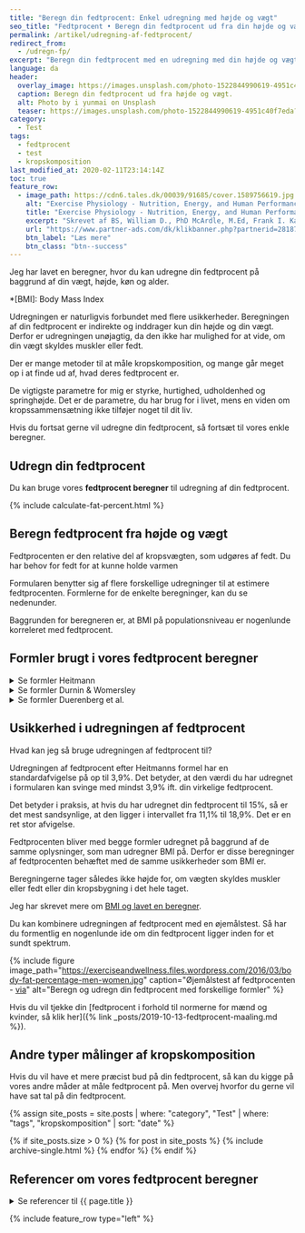 ```yaml
---
title: "Beregn din fedtprocent: Enkel udregning med højde og vægt"
seo_title: "Fedtprocent • Beregn din fedtprocent ud fra din højde og vægt »"
permalink: /artikel/udregning-af-fedtprocent/
redirect_from:
  - /udregn-fp/
excerpt: "Beregn din fedtprocent med en udregning med din højde og vægt i denne fedtprocent beregner for mænd og kvinder. Beregneren udregner også dit BMI."
language: da
header:
  overlay_image: https://images.unsplash.com/photo-1522844990619-4951c40f7eda?ixlib=rb-1.2.1&ixid=eyJhcHBfaWQiOjEyMDd9&auto=format&fit=crop&w=1600&q=80
  caption: Beregn din fedtprocent ud fra højde og vægt.
  alt: Photo by i yunmai on Unsplash
  teaser: https://images.unsplash.com/photo-1522844990619-4951c40f7eda?ixlib=rb-1.2.1&ixid=eyJhcHBfaWQiOjEyMDd9&auto=format&fit=crop&w=400&q=80
category:
  - Test
tags:
  - fedtprocent
  - test
  - kropskomposition
last_modified_at: 2020-02-11T23:14:14Z
toc: true
feature_row:
  - image_path: https://cdn6.tales.dk/00039/91685/cover.1589756619.jpg
    alt: "Exercise Physiology - Nutrition, Energy, and Human Performance"
    title: "Exercise Physiology - Nutrition, Energy, and Human Performance"
    excerpt: "Skrevet af BS, William D., PhD McArdle, M.Ed, Frank I. Katch, Victor L. Katch - og indeholder bl.a. formlen til at udregne fedtprocenten."
    url: "https://www.partner-ads.com/dk/klikbanner.php?partnerid=28187&bannerid=55214&htmlurl=https://bogreolen.dk/exercise-physiology_bs_9781451193831"
    btn_label: "Læs mere"
    btn_class: "btn--success"
---
```


Jeg har lavet en beregner, hvor du kan udregne din fedtprocent på baggrund af din vægt, højde, køn og alder. 

*[BMI]: Body Mass Index

Udregningen er naturligvis forbundet med flere usikkerheder. Beregningen af din fedtprocent er indirekte og inddrager kun din højde og din vægt. Derfor er udregningen unøjagtig, da den ikke har mulighed for at vide, om din vægt skyldes muskler eller fedt.

Der er mange metoder til at måle kropskomposition, og mange går meget op i at finde ud af, hvad deres fedtprocent er.

De vigtigste parametre for mig er styrke, hurtighed, udholdenhed og springhøjde. Det er de parametre, du har brug for i livet, mens en viden om kropssammensætning ikke tilføjer noget til dit liv.

Hvis du fortsat gerne vil udregne din fedtprocent, så fortsæt til vores enkle beregner.

## Udregn din fedtprocent

Du kan bruge vores **fedtprocent beregner** til udregning af din fedtprocent.

{% include calculate-fat-percent.html %}

## Beregn fedtprocent fra højde og vægt

Fedtprocenten er den relative del af kropsvægten, som udgøres af fedt. Du har behov for fedt for at kunne holde varmen 

Formularen benytter sig af flere forskellige udregninger til at estimere fedtprocenten. Formlerne for de enkelte beregninger, kan du se nedenunder.

Baggrunden for beregneren er, at BMI på populationsniveau er nogenlunde korreleret med fedtprocent.

## Formler brugt i vores fedtprocent beregner

<details markdown="1">
  <summary>Se formler Heitmann</summary>

### Heitmann beregning af fedtprocent

Heitmann bruger i sin formel køn, BMI og alder.

#### Formel for fedtprocent for mænd

{% include math formula="PBF = \frac{0.988 * BMI + 0.242 * weight (kg) + 0.094 * age - 30.18}{weight (kg)}" %}

#### Formel for fedtprocent for kvinder

{% include math formula="PBF = \frac{0.988 * BMI + 0.344 * weight (kg) + 0.094 * age - 30.18}{height (m)^2}" %}
</details>

<details markdown="1">
  <summary>Se formler Durnin & Womersley</summary>

### Durnin & Womersley udregning af fedtprocent

Durnin & Womersley bruger i sin formel BMI og køn.

#### Mænd: Udregn din fedtprocent

PBF = 1.34 * BMI - 12.47

#### Kvinder: Udregn din fedtprocent

PBF = 1.37 * BMI - 3.47
</details>

<details markdown="1">
  <summary>Se formler Duerenberg et al.</summary>

### Duerenberg et al. udregning af fedtprocent

PBF = 1.20 * BMI + 0.23 * age - 10.8 * sex - 5.4;

sex: men = 1; female = 0
</details>

## Usikkerhed i udregningen af fedtprocent

Hvad kan jeg så bruge udregningen af fedtprocent til?

Udregningen af fedtprocent efter Heitmanns formel har en standardafvigelse på op til 3,9%. Det betyder, at den værdi du har udregnet i formularen kan svinge med mindst 3,9% ift. din virkelige fedtprocent.

Det betyder i praksis, at hvis du har udregnet din fedtprocent til 15%, så er det mest sandsynlige, at den ligger i intervallet fra 11,1% til 18,9%. Det er en ret stor afvigelse.

Fedtprocenten bliver med begge formler udregnet på baggrund af de samme oplysninger, som man udregner BMI på. Derfor er disse beregninger af fedtprocenten behæftet med de samme usikkerheder som BMI er.

Beregningerne tager således ikke højde for, om vægten skyldes muskler eller fedt eller din kropsbygning i det hele taget.

Jeg har skrevet mere om [BMI og lavet en beregner](/bmi/).

Du kan kombinere udregningen af fedtprocent med en øjemålstest. Så har du formentlig en nogenlunde ide om din fedtprocent ligger inden for et sundt spektrum.

{% include figure image_path="https://exerciseandwellness.files.wordpress.com/2016/03/body-fat-percentage-men-women.jpg" caption="Øjemålstest af fedtprocenten - [via](https://exerciseandwellness.wordpress.com/2016/03/28/body-fat-percentages/)" alt="Beregn og udregn din fedtprocent med forskellige formler" %}

Hvis du vil tjekke din [fedtprocent i forhold til normerne for mænd og kvinder, så klik her]({% link _posts/2019-10-13-fedtprocent-maaling.md %}).

## Andre typer målinger af kropskomposition

Hvis du vil have et mere præcist bud på din fedtprocent, så kan du kigge på vores andre måder at måle fedtprocent på. Men overvej hvorfor du gerne vil have sat tal på din fedtprocent.

{% assign site_posts = site.posts | where: "category", "Test" | where: "tags", "kropskomposition" | sort: "date" %}

{% if site_posts.size > 0 %}
  {% for post in site_posts %}
    {% include archive-single.html %}
  {% endfor %}
{% endif %}

## Referencer om vores fedtprocent beregner

<details markdown="1">
  <summary>Se referencer til {{ page.title }}</summary>

- Loenneke, Jeremy P., Kathryn M. Hirt, Jacob M. Wilson, Jeremy T Barnes, og Thomas J Pujol. 2013. “Predicting Body Composition in College Students Using the Womersley and Durnin Body Mass Index Equation”. Asian Journal of Sports Medicine 4 (2): 153–57. <https://www.ncbi.nlm.nih.gov/pmc/articles/PMC3690736/>.
- Heitmann, B. L. 1990. “Evaluation of Body Fat Estimated from Body Mass Index, Skinfolds and Impedance. A Comparative Study”. European Journal of Clinical Nutrition 44 (11): 831–37.
- Deurenberg, P., J. A. Weststrate, og J. C. Seidell. 1991. “Body Mass Index as a Measure of Body Fatness: Age- and Sex-Specific Prediction Formulas”. The British Journal of Nutrition 65 (2): 105–14. <https://doi.org/10.1079/bjn19910073>.
</details>

{% include feature_row type="left" %}
